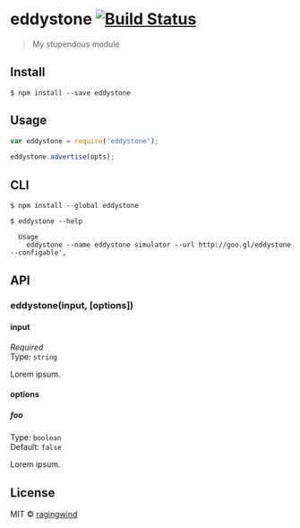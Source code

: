 # eddystone [![Build Status](https://travis-ci.org/ragingwind/eddystone.svg?branch=master)](https://travis-ci.org/ragingwind/eddystone)

> My stupendous module


## Install

```
$ npm install --save eddystone
```


## Usage

```js
var eddystone = require('eddystone');

eddystone.advertise(opts);
```


## CLI

```
$ npm install --global eddystone
```
```
$ eddystone --help

  Usage
    eddystone --name eddystone simulator --url http://goo.gl/eddystone --configable',
```


## API

### eddystone(input, [options])

#### input

*Required*  
Type: `string`

Lorem ipsum.

#### options

##### foo

Type: `boolean`  
Default: `false`

Lorem ipsum.


## License

MIT © [ragingwind](http://ragingwind.me)
